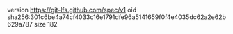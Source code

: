 version https://git-lfs.github.com/spec/v1
oid sha256:301c6be4a74cf4033c16e1791dfe96a5141659f0f4e4035dc62a2e62b629a787
size 182
